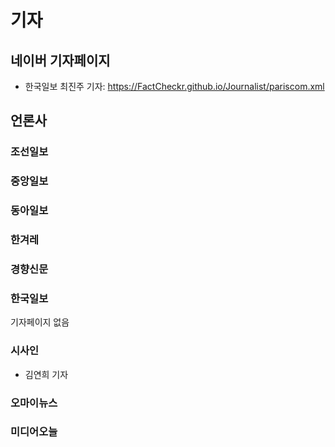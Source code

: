 # 기자

## 네이버 기자페이지
- 한국일보 최진주 기자: https://FactCheckr.github.io/Journalist/pariscom.xml

## 언론사

### 조선일보

### 중앙일보

### 동아일보

### 한겨레

### 경향신문

### 한국일보
기자페이지 없음

### 시사인
- 김연희 기자

### 오마이뉴스

### 미디어오늘
